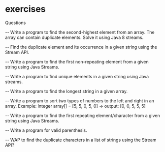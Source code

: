 # exercises


Questions

-- Write a program to find the second-highest element from an array. The array can contain duplicate elements. Solve it using Java 8 streams.

-- Find the duplicate element and its occurrence in a given string using the Stream API.

-- Write a program to find the first non-repeating element from a given string using Java Streams.

-- Write a program to find unique elements in a given string using Java streams.

-- Write a program to find the longest string in a given array.

-- Write a program to sort two types of numbers to the left and right in an array. Example: Integer array[] = [5, 5, 0, 5, 0] -> output: [0, 0, 5, 5, 5]

-- Write a program to find the first repeating element/character from a given string using Java Streams.

-- Write a program for valid parenthesis.

-- WAP to find the duplicate characters in a list of strings using the Stream API?
